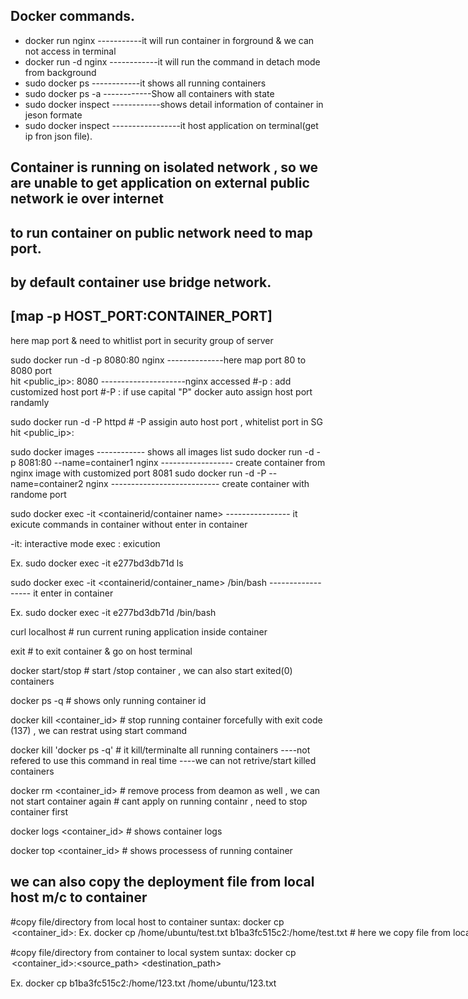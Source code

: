 ## Docker commands.

 -  docker run nginx                             -----------it will run container in forground & we can not access in terminal 
  - docker run -d nginx                          ------------it will run the command in detach mode from background
  - sudo docker ps                               ------------it shows all running containers
  - sudo docker ps -a                            ------------Show all containers with state
  - sudo docker inspect <container id>           ------------shows detail information of container in jeson formate
  - sudo docker inspect <container ip>           -----------------it host application on terminal(get ip fron json file).

## Container is running on isolated network , so we are unable to get application on external public network ie over internet 
## to run container on public network need to map port.
## by default container use bridge network.

## [map -p HOST_PORT:CONTAINER_PORT]   
here map port & need to whitlist port in security group of server

 sudo docker run -d -p 8080:80 nginx  --------------here map port 80 to 8080 port  
 hit <public_ip>: 8080 ---------------------nginx accessed
 #-p : add customized host port
 #-P : if use capital "P" docker auto assign host port randamly

 sudo docker run -d -P httpd    # -P assigin auto host port , whitelist port in SG 
 hit <public_ip>:<maped port>

  
 sudo docker images     ------------ shows all images list
 sudo docker run -d -p 8081:80 --name=container1 nginx    ------------------ create container from nginx image with customized port 8081
 sudo docker run -d -P --name=container2 nginx    ---------------------------  create container with randome port

 sudo docker exec -it <containerid/container name> <command>    ---------------- it exicute commands in container without enter in container

 -it: interactive mode
 exec : exicution 

 Ex.
 sudo docker exec -it e277bd3db71d ls


 sudo docker exec -it <containerid/container_name> /bin/bash    ------------------ it enter in container

 Ex.
 sudo docker exec -it e277bd3db71d /bin/bash

 curl localhost     # run current runing application inside container

 exit     # to exit container & go on host terminal


 docker start/stop <container id>    # start /stop container , we can also start exited(0) containers

 docker ps -q   # shows only running container id

 docker kill <container_id>    # stop running container forcefully  with exit code (137)  , we can restrat using start command 

docker kill 'docker ps -q'   # it kill/terminalte all running containers ----not refered to use this command in real time  ----we can not retrive/start killed containers 

docker rm <container_id>  # remove process from deamon as well , we can not start container again  # cant apply on running containr , need to stop container first

docker logs <container_id>    # shows container logs

docker top <container_id>      # shows processess of running container

## we can also copy the deployment file from local host m/c to container

#copy file/directory from local host to container
suntax: docker cp <option><file path><container_id>:<destination path>
Ex. docker cp /home/ubuntu/test.txt b1ba3fc515c2:/home/test.txt     # here we copy file from local system to container 

#copy file/directory from  container to local system
suntax: docker cp <option> <container_id>:<source_path> <destination_path>

Ex. docker cp b1ba3fc515c2:/home/123.txt /home/ubuntu/123.txt

















  


 



